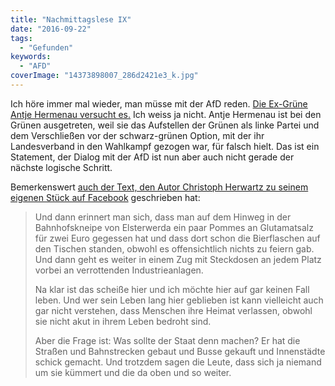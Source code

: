 ```yaml
---
title: "Nachmittagslese IX"
date: "2016-09-22"
tags:
  - "Gefunden"
keywords:
  - "AFD"
coverImage: "14373898007_286d2421e3_k.jpg"
---
```


Ich höre immer mal wieder, man müsse mit der AfD reden. [Die Ex-Grüne Antje Hermenau versucht es.](http://www.zeit.de/politik/deutschland/2016-09/afd-antje-hermenau-gruene-sachsen) Ich weiss ja nicht. Antje Hermenau ist bei den Grünen ausgetreten, weil sie das Aufstellen der Grünen als linke Partei und dem Verschließen vor der schwarz-grünen Option, mit der ihr Landesverband in den Wahlkampf gezogen war, für falsch hielt. Das ist ein Statement, der Dialog mit der AfD ist nun aber auch nicht gerade der nächste logische Schritt.

Bemerkenswert [auch der Text, den Autor Christoph Herwartz zu seinem eigenen Stück auf Facebook](https://www.facebook.com/photo.php?fbid=10154650061519875&set=a.10150632559299875.416826.512034874&type=3) geschrieben hat:

> Und dann erinnert man sich, dass man auf dem Hinweg in der Bahnhofskneipe von Elsterwerda ein paar Pommes an Glutamatsalz für zwei Euro gegessen hat und dass dort schon die Bierflaschen auf den Tischen standen, obwohl es offensichtlich nichts zu feiern gab. Und dann geht es weiter in einem Zug mit Steckdosen an jedem Platz vorbei an verrottenden Industrieanlagen.
>
> Na klar ist das scheiße hier und ich möchte hier auf gar keinen Fall leben. Und wer sein Leben lang hier geblieben ist kann vielleicht auch gar nicht verstehen, dass Menschen ihre Heimat verlassen, obwohl sie nicht akut in ihrem Leben bedroht sind.
>
> Aber die Frage ist: Was sollte der Staat denn machen? Er hat die Straßen und Bahnstrecken gebaut und Busse gekauft und Innenstädte schick gemacht. Und trotzdem sagen die Leute, dass sich ja niemand um sie kümmert und die da oben und so weiter.
